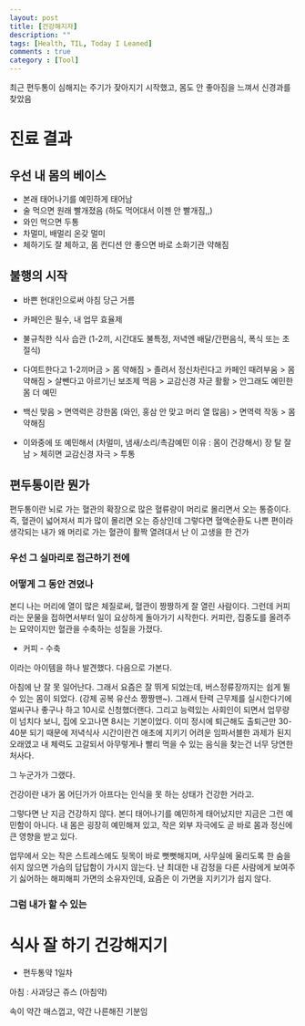 ```yaml
---
layout: post
title: [건강해지자]  
description: ""
tags: [Health, TIL, Today I Leaned]
comments : true
category : [Tool]
---
```


최근 편두통이 심해지는 주기가 잦아지기 시작했고, 몸도 안 좋아짐을 느껴서 신경과를 찾았음

# 진료 결과

## 우선 내 몸의 베이스
* 본래 태어나기를 예민하게 태어남
* 술 먹으면 원래 빨개졌음 (하도 먹어대서 이젠 안 빨개짐,,)
* 와인 먹으면 두통
* 차멀미, 배멀리 온갖 멀미
* 체하기도 잘 체하고, 몸 컨디션 안 좋으면 바로 소화기관 약해짐

## 불행의 시작
* 바쁜 현대인으로써 아침 당근 거름
* 카페인은 필수, 내 업무 효율제
* 불규칙한 식사 습관 (1-2끼, 시간대도 불특정, 저녁엔 배달/간편음식, 폭식 또는 초절식)
* 다여트한다고 1-2끼머금 > 몸 약해짐 > 졸려서 정신차린다고 카페인 때려부움 > 몸약해짐 > 살뺀다고 아르기닌 보조제 먹음 > 교감신경 자귿 활활 > 안그래도 예민한 몸 더 예민 

* 백신 맞음 > 면역력은 강한몸 (와인, 홍삼 안 맞고 머리 열 많음) > 면역력 작동 > 몸약해짐

* 이와중에 또 예민해서 (차멀미, 냄새/소리/촉감예민 이유 : 몸이 건강해서) 장 탈 잘남 > 체히면 교감신경 자극 > 투통


## 편두통이란 뭔가
편두통이란 뇌로 가는 혈관의 확장으로 많은 혈류량이 머리로 몰리면서 오는 통증이다.
즉, 혈관이 넓어져서 피가 많이 몰리면 오는 증상인데 그렇다면 혈액순환도 나쁜 편이라 생각되는 내가 왜 머리로 가는 혈관이 활짝 열려대서 난 이 고생을 한 건가

### 우선 그 실마리로 접근하기 전에 

### 어떻게 그 동안 견뎠나
본디 나는 머리에 열이 많은 체질로써, 혈관이 짱짱하게 잘 열린 사람이다. 그런데 커피라는 문물을 접하면서부터 일이 요상하게 돌아가기 시작한다. 커피란, 집중도를 올려주는 묘약이지만 혈관을 수축하는 성질을 가졌다.

- 커피 - 수축

이라는 아이템을 하나 발견했다. 다음으로 가본다.

아침에 난 잘 못 일어난다. 그래서 요즘은 잘 뛰게 되었는데, 버스정류장까지는 쉽게 뛸 수 있는 몸이 되었다. (강제 공복 유산소 짱짱맨~). 그래서 탄력 근무제를 실시한다기에 얼씨구나 좋구나 하고 10시로 신청했더랜다. 그리고 능력있는 사회인이 되면서 업무량이 넘치다 보니, 집에 오고나면 8시는 기본이었다. 이미 정시에 퇴근해도 출퇴근만 30-40분 되기 때문에 저녁식사 시간이란건 애초에 지키기 어려운 임파서블한 과제가 된지 오래였고 내 체력도 고갈되서 아무렇게나 빨리 먹을 수 있는 음식을 찾는건 너무 당연한 처사다.



그 누군가가 그랬다.

건강이란 내가 몸 어딘가가 아프다는 인식을 못 하는 상태가 건강한 거라고.


그렇다면 난 지금 건강하지 않다.
본디 태어나기를 예민하게 태어났지만 지금은 그런 예민함이 아니다.
내 몸은 굉장히 예민해져 있고, 작은 외부 자극에도 곧 바로 몸과 정신에 큰 영향을 받고 있다.

업무에서 오는 작은 스트레스에도 뒷목이 바로 뻣뻣해지며, 사무실에 울리도록 한 숨을 쉬지 않으면 가슴의 답답함이 가시지 않는다. 난 최대한 내 감정을 다른 사람에게 보여주기 싫어하는 해피해피 가면의 소유자인데, 요즘은 이 가면을 지키기가 쉽지 않다.


### 그럼 내가 할 수 있는 



# 식사 잘 하기 건강해지기

- 편두통약 1일차

아침 : 사과당근 쥬스 (아침약)

속이 약간 매스껍고, 약간 나른해진 기분임
